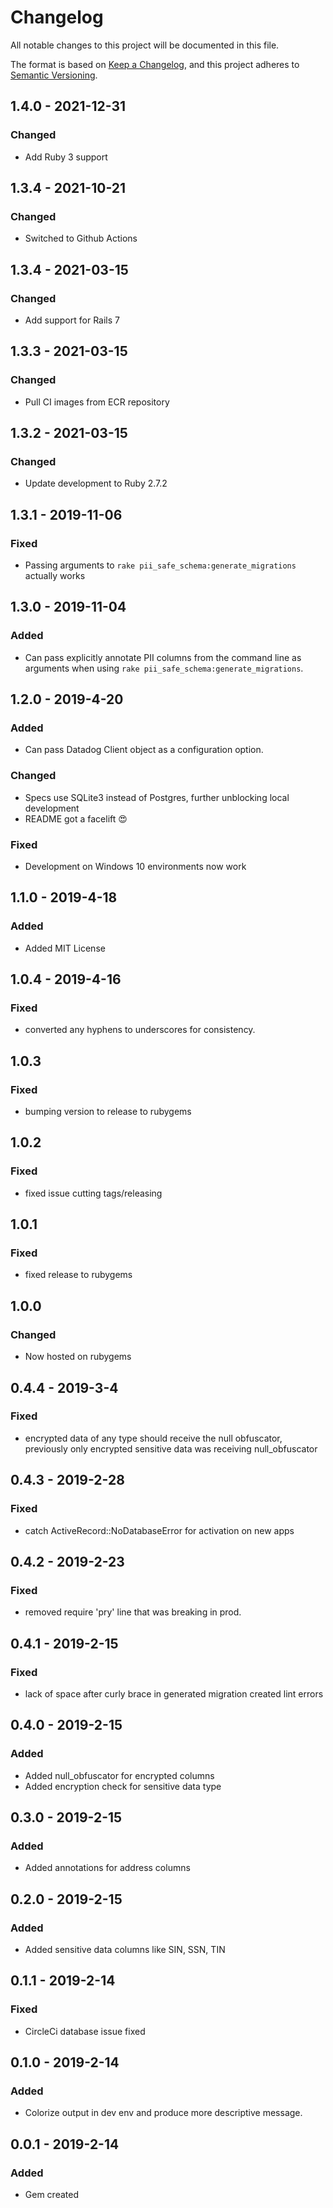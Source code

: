 # Changelog
All notable changes to this project will be documented in this file.

The format is based on [Keep a Changelog](https://keepachangelog.com/en/1.0.0/),
and this project adheres to [Semantic Versioning](https://semver.org/spec/v2.0.0.html).

## 1.4.0 - 2021-12-31
### Changed
- Add Ruby 3 support

## 1.3.4 - 2021-10-21
### Changed
- Switched to Github Actions

## 1.3.4 - 2021-03-15
### Changed
- Add support for Rails 7

## 1.3.3 - 2021-03-15
### Changed
- Pull CI images from ECR repository

## 1.3.2 - 2021-03-15
### Changed
- Update development to Ruby 2.7.2

## 1.3.1 - 2019-11-06
### Fixed
- Passing arguments to `rake pii_safe_schema:generate_migrations` actually works

## 1.3.0 - 2019-11-04
### Added
- Can pass explicitly annotate PII columns from the command line as arguments when using `rake pii_safe_schema:generate_migrations`.

## 1.2.0 - 2019-4-20
### Added
- Can pass Datadog Client object as a configuration option.

### Changed
- Specs use SQLite3 instead of Postgres, further unblocking local development
- README got a facelift 😍

### Fixed
- Development on Windows 10 environments now work

## 1.1.0 - 2019-4-18
### Added
- Added MIT License

## 1.0.4 - 2019-4-16
### Fixed
- converted any hyphens to underscores for consistency.

## 1.0.3
### Fixed
- bumping version to release to rubygems

## 1.0.2
### Fixed
- fixed issue cutting tags/releasing

## 1.0.1
### Fixed
- fixed release to rubygems

## 1.0.0
### Changed
- Now hosted on rubygems

## 0.4.4 - 2019-3-4
### Fixed
- encrypted data of any type should receive the null obfuscator, previously only encrypted sensitive data was receiving null_obfuscator

## 0.4.3 - 2019-2-28
### Fixed
- catch ActiveRecord::NoDatabaseError for activation on new apps

## 0.4.2 - 2019-2-23
### Fixed
- removed require 'pry' line that was breaking in prod.

## 0.4.1 - 2019-2-15
### Fixed
- lack of space after curly brace in generated migration created lint errors

## 0.4.0 - 2019-2-15
### Added
- Added null_obfuscator for encrypted columns
- Added encryption check for sensitive data type

## 0.3.0 - 2019-2-15
### Added
- Added annotations for address columns

## 0.2.0 - 2019-2-15
### Added
- Added sensitive data columns like SIN, SSN, TIN

## 0.1.1 - 2019-2-14
### Fixed
- CircleCi database issue fixed

## 0.1.0 - 2019-2-14
### Added
- Colorize output in dev env and produce more descriptive message.

## 0.0.1 - 2019-2-14
### Added
- Gem created
